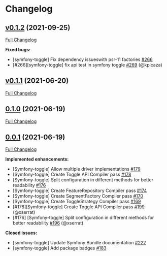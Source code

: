 # Changelog

## [v0.1.2](https://github.com/pheature-flags/pheature-flags/tree/v0.1.2) (2021-09-25)

[Full Changelog](https://github.com/pheature-flags/pheature-flags/compare/v0.1.1...v0.1.2)

**Fixed bugs:**

- \[symfony-toggle\] Fix dependency issueswith psr-11 factories [\#266](https://github.com/pheature-flags/pheature-flags/issues/266)
- \[\#266\]\[symfony-toggle\] fix api test in symfony toggle [\#269](https://github.com/pheature-flags/pheature-flags/pull/269) (@kpicaza)

## [v0.1.1](https://github.com/pheature-flags/pheature-flags/tree/v0.1.1) (2021-06-20)

[Full Changelog](https://github.com/pheature-flags/pheature-flags/compare/0.1.0...v0.1.1)

## [0.1.0](https://github.com/pheature-flags/pheature-flags/tree/0.1.0) (2021-06-19)

[Full Changelog](https://github.com/pheature-flags/pheature-flags/compare/0.0.1...0.1.0)

## [0.0.1](https://github.com/pheature-flags/pheature-flags/tree/0.0.1) (2021-06-19)

[Full Changelog](https://github.com/pheature-flags/pheature-flags/compare/4efde1b91949256bf8d3b3baf7546150ddcc0e90...0.0.1)

**Implemented enhancements:**

- \[Symfony-toggle\] Allow multiple driver implementations [\#179](https://github.com/pheature-flags/pheature-flags/issues/179)
- \[Symfony-toggle\] Create Toggle API Compiler pass [\#178](https://github.com/pheature-flags/pheature-flags/issues/178)
- \[Symfony-toggle\] Split configuration in different methods for better readability [\#176](https://github.com/pheature-flags/pheature-flags/issues/176)
- \[Symfony-toggle\] Create FeatureRepository Compiler pass [\#174](https://github.com/pheature-flags/pheature-flags/issues/174)
- \[Symfony-toggle\] Create SegmentFactory Compiler pass [\#170](https://github.com/pheature-flags/pheature-flags/issues/170)
- \[Symfony-toggle\] Create ToggleStrategy Compiler pass [\#169](https://github.com/pheature-flags/pheature-flags/issues/169)
- \[\#178\]\[Symfony-toggle\] Create Toggle API Compiler pass [\#199](https://github.com/pheature-flags/pheature-flags/pull/199) (@xserrat)
- \[\#176\] \[Symfony-toggle\] Split configuration in different methods for better readability [\#196](https://github.com/pheature-flags/pheature-flags/pull/196) (@xserrat)

**Closed issues:**

- \[symfony-toggle\] Update Symfony Bundle documentation  [\#222](https://github.com/pheature-flags/pheature-flags/issues/222)
- \[symfony-toggle\] Add package badges [\#183](https://github.com/pheature-flags/pheature-flags/issues/183)

